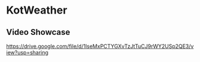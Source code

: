 # KotWeather


## Video Showcase
https://drive.google.com/file/d/1lseMxPCTYGXvTzJtTuCJ9rWY2USp2QE3/view?usp=sharing